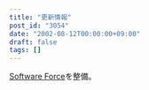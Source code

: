 ```yaml
---
title: "更新情報"
post_id: "3054"
date: "2002-08-12T00:00:00+09:00"
draft: false
tags: []
---
```



[Software Force](/category/products/apps)を整備。
